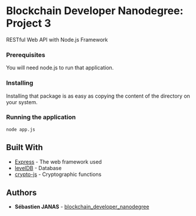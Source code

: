 # Blockchain Developer Nanodegree: Project 3

RESTful Web API with Node.js Framework

### Prerequisites

You will need node.js to run that application.

### Installing

Installing that package is as easy as copying the content of the directory on your system.


### Running the application

```
node app.js
```

## Built With

* [Express](https://expressjs.com) - The web framework used
* [levelDB](http://leveldb.org/) - Database
* [crypto-js](https://github.com/brix/crypto-js) - Cryptographic functions

## Authors

* **Sébastien JANAS** - [blockchain_developer_nanodegree](https://github.com/janas-sebastien/blockchain_developer_nanodegree)

